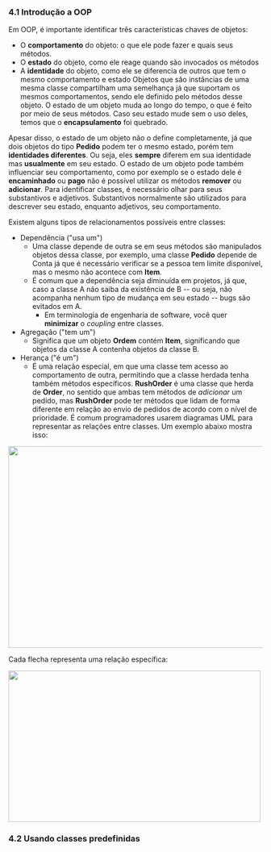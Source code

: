 ### 4.1 Introdução a OOP

Em OOP, é importante identificar três características chaves de objetos:
- O **comportamento** do objeto: o que ele pode fazer e quais seus métodos.
- O **estado** do objeto, como ele reage quando são invocados os métodos
- A **identidade** do objeto, como ele se diferencia de outros que tem o mesmo comportamento e estado
Objetos que são instâncias de uma mesma classe compartilham uma semelhança já que suportam os mesmos comportamentos, sendo ele definido pelo métodos desse objeto.
O estado de um objeto muda ao longo do tempo, o que é feito por meio de seus métodos. Caso seu estado mude sem o uso deles, temos que o **encapsulamento** foi quebrado.

Apesar disso, o estado de um objeto não o define completamente, já que dois objetos do tipo **Pedido** podem ter o mesmo estado, porém tem **identidades diferentes**.  Ou seja, eles **sempre** diferem em sua identidade mas **usualmente** em seu estado. O estado de um objeto pode também influenciar seu comportamento, como por exemplo se o estado dele é **encaminhado** ou **pago** não é possível utilizar os métodos **remover** ou **adicionar**.
 Para identificar classes, é necessário olhar para seus substantivos e adjetivos. Substantivos normalmente são utilizados para descrever seu estado, enquanto adjetivos, seu comportamento.

Existem alguns tipos de relacionamentos possíveis entre classes:
- Dependência ("usa um")
	- Uma classe depende de outra se em seus métodos são manipulados objetos dessa classe, por exemplo, uma classe **Pedido** depende de Conta já que é necessário verificar se a pessoa tem limite disponível, mas o mesmo não acontece com **Item**.
	- É comum que a dependência seja diminuída em projetos, já que, caso a classe A não saiba da existência de B -- ou seja, não acompanha nenhum tipo de mudança em seu estado -- bugs são evitados em A.
		- Em terminologia de engenharia de software, você quer **minimizar** o *coupling* entre classes. 
- Agregação ("tem um")
	- Significa que um objeto **Ordem** contém **Item**, significando que objetos da classe A contenha objetos da classe B.
- Herança ("é um")
	- É uma relação especial, em que uma classe tem acesso ao comportamento de outra, permitindo que a classe herdada tenha também métodos específicos. **RushOrder** é uma classe que herda de **Order**, no sentido que ambas tem métodos de *adicionar* um pedido, mas **RushOrder** pode ter métodos que lidam de forma diferente em relação ao envio de pedidos de acordo com o nível de prioridade.
É comum programadores usarem diagramas UML para representar as relações entre classes. Um exemplo abaixo mostra isso:

<img width="600" height="400" src="https://i.imgur.com/PneKLxa.png" />

Cada flecha representa uma relação específica:

<img width="500" height="300" src="https://i.imgur.com/DwyUS6v.png" />

### 4.2 Usando classes predefinidas

